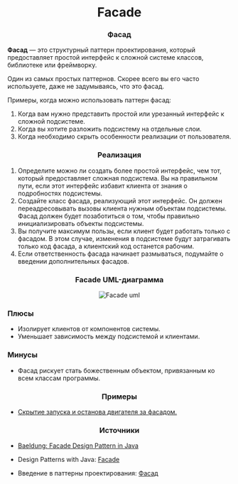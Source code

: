 <h1 align="center">
   Facade
</h1>
<h3 align="center">
   Фасад
</h3>

**Фасад** — это структурный паттерн проектирования, который предоставляет простой интерфейс к сложной системе классов,
библиотеке или фреймворку.

Один из самых простых паттернов. Скорее всего вы его часто используете, даже не задумываясь, что это фасад.

Примеры, когда можно использовать паттерн фасад:

1. Когда вам нужно представить простой или урезанный интерфейс к сложной подсистеме.
2. Когда вы хотите разложить подсистему на отдельные слои.
3. Когда необходимо скрыть особенности реализации от пользователя.

<h3 align="center">
   Реализация
</h3>

1. Определите можно ли создать более простой интерфейс, чем тот, который предоставляет сложная подсистема. Вы на
   правильном пути, если этот интерфейс избавит клиента от знания о подробностях подсистемы.
2. Создайте класс фасада, реализующий этот интерфейс. Он должен переадресовывать вызовы клиента нужным объектам
   подсистемы. Фасад должен будет позаботиться о том, чтобы правильно инициализировать объекты подсистемы.
3. Вы получите максимум пользы, если клиент будет работать только с фасадом. В этом случае, изменения в подсистеме будут
   затрагивать только код фасада, а клиентский код останется рабочим.
4. Если ответственность фасада начинает размываться, подумайте о введении дополнительных фасадов.

<h3 align="center">
   Facade UML-диаграмма
</h3>

<p align="center">
   <img src=https://github.com/evilpeopletyranny/JavaDesignPatterns/blob/main/patterns/src/structural/facade/diagram.png alt="Facade uml">
</p>

<h3>Плюсы</h3>

- Изолирует клиентов от компонентов системы.
- Уменьшает зависимость между подсистемой и клиентами.

<h3>Минусы</h3>

- Фасад рискует стать божественным объектом, привязанным ко всем классам программы.

<h3 align="center">
   Примеры
</h3>

- [Скрытие запуска и останова двигателя за фасадом.](https://github.com/evilpeopletyranny/JavaDesignPatterns/tree/main/patterns/src/structural/facade/code)

<h3 align="center">
  Источники
</h3>

- [Baeldung: Facade Design Pattern in Java](https://www.baeldung.com/java-facade-pattern)

- Design Patterns with
  Java: [Facade](https://github.com/evilpeopletyranny/JavaDesignPatterns/blob/main/patterns/src/structural/facade/books/Olaf%20Musch%20EN.pdf)
- Введение в паттерны
  проектирования: [Фасад](https://github.com/evilpeopletyranny/JavaDesignPatterns/blob/main/patterns/src/structural/facade/books/Alexander%20Shvets%20RU.pdf)